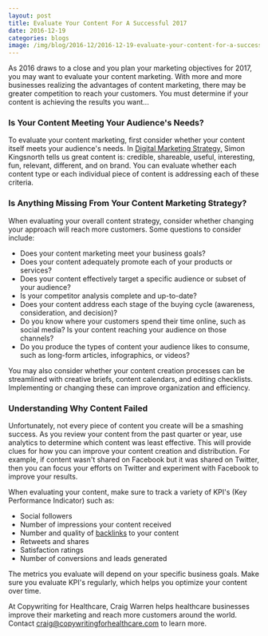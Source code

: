 ```yaml
--- 
layout: post
title: Evaluate Your Content For A Successful 2017
date: 2016-12-19
categories: blogs
image: /img/blog/2016-12/2016-12-19-evaluate-your-content-for-a-successful-2017.png
---
```



As 2016 draws to a close and you plan your marketing objectives for 2017, you may want to evaluate your content marketing. With more and more businesses realizing the advantages of content marketing, there may be greater competition to reach your customers. You must determine if your content is achieving the results you want... 

### Is Your Content Meeting Your Audience's Needs?

To evaluate your content marketing, first consider whether your content itself meets your audience's needs. In [Digital Marketing Strategy,](https://www.amazon.com/Digital-Marketing-Strategy-Integrated-Approach/dp/074947470X) Simon Kingsnorth tells us great content is: credible, shareable, useful, interesting, fun, relevant, different, and on brand. You can evaluate whether each content type or each individual piece of content is addressing each of these criteria.

### Is Anything Missing From Your Content Marketing Strategy?

When evaluating your overall content strategy, consider whether changing your approach will reach more customers. Some questions to consider include:

* Does your content marketing meet your business goals?
* Does your content adequately promote each of your products or services?
* Does your content effectively target a specific audience or subset of your audience?
* Is your competitor analysis complete and up-to-date?
* Does your content address each stage of the buying cycle (awareness, consideration, and decision)?
* Do you know where your customers spend their time online, such as social media? Is your content reaching your audience on those channels?
* Do you produce the types of content your audience likes to consume, such as long-form articles, infographics, or videos?

You may also consider whether your content creation processes can be streamlined with creative briefs, content calendars, and editing checklists. Implementing or changing these can improve organization and efficiency. 

### Understanding Why Content Failed

Unfortunately, not every piece of content you create will be a smashing success. As you review your content from the past quarter or year, use analytics to determine which content was least effective. This will provide clues for how you can improve your content creation and distribution. For example, if content wasn't shared on Facebook but it was shared on Twitter, then you can focus your efforts on Twitter and experiment with Facebook to improve your results.

When evaluating your content, make sure to track a variety of KPI's (Key Performance Indicator) such as:

* Social followers
* Number of impressions your content received
* Number and quality of [backlinks](http://www.smartinsights.com/content-management/content-marketing-strategy/measuring-content-marketing-kpis/) to your content
* Retweets and shares
* Satisfaction ratings
* Number of conversions and leads generated

The metrics you evaluate will depend on your specific business goals. Make sure you evaluate KPI's regularly, which helps you optimize your content over time.

At Copywriting for Healthcare, Craig Warren helps healthcare businesses improve their marketing and reach more customers around the world. Contact craig@copywritingforhealthcare.com to learn more.